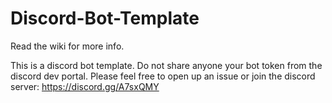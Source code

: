 # Discord-Bot-Template

Read the wiki for more info.

This is a discord bot template. Do not share anyone your bot token from the discord dev portal.
Please feel free to open up an issue or join the discord server: https://discord.gg/A7sxQMY
